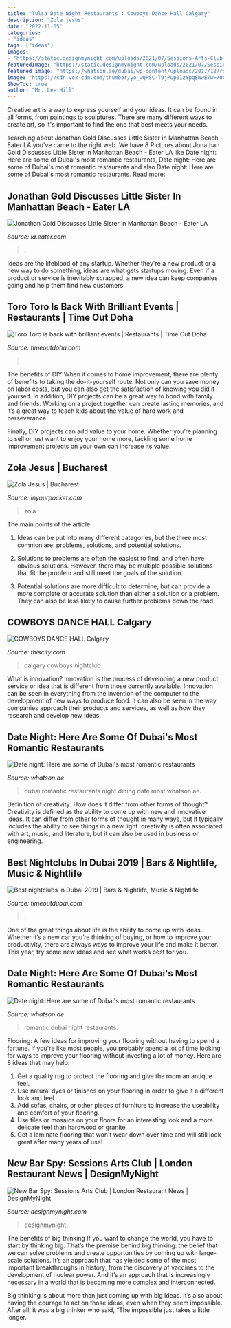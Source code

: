 ```yaml
---
title: "Tulsa Date Night Restaurants : Cowboys Dance Hall Calgary"
description: "Zola jesus"
date: "2022-11-05"
categories:
- "ideas"
tags: ["ideas"]
images:
- "https://static.designmynight.com/uploads/2021/07/Sessions-Arts-Club-London-620x330.png"
featuredImage: "https://static.designmynight.com/uploads/2021/07/Sessions-Arts-Club-London-620x330.png"
featured_image: "https://whatson.ae/dubai/wp-content/uploads/2017/12/romantic-restos-facebook.jpg"
image: "https://cdn.vox-cdn.com/thumbor/yo_wQPSC-T9jPup0IzYpqEWwE7w=/0x26:500x307/1600x900/cdn.vox-cdn.com/uploads/chorus_image/image/38847262/06_2013_LITTLE_SISTER-18.0.JPG"
ShowToc: true
author: "Mr. Lee Hill"
---
```



Creative art is a way to express yourself and your ideas. It can be found in all forms, from paintings to sculptures. There are many different ways to create art, so it's important to find the one that best meets your needs.

	

		
searching about Jonathan Gold Discusses Little Sister in Manhattan Beach - Eater LA you've came to the right web. We have 8 Pictures about Jonathan Gold Discusses Little Sister in Manhattan Beach - Eater LA like Date night: Here are some of Dubai&#039;s most romantic restaurants, Date night: Here are some of Dubai&#039;s most romantic restaurants and also Date night: Here are some of Dubai&#039;s most romantic restaurants. Read more:
		
    
## Jonathan Gold Discusses Little Sister In Manhattan Beach - Eater LA

<img loading=lazy src="https://cdn.vox-cdn.com/thumbor/yo_wQPSC-T9jPup0IzYpqEWwE7w=/0x26:500x307/1600x900/cdn.vox-cdn.com/uploads/chorus_image/image/38847262/06_2013_LITTLE_SISTER-18.0.JPG" onerror="this.onerror=null;this.src='https://tse2.mm.bing.net/th?id=OIP.mc-j25QAjGqpc9ztqSyAyQHaEK&amp;pid=15.1';" alt="Jonathan Gold Discusses Little Sister in Manhattan Beach - Eater LA">

_Source: la.eater.com_

>. 

	

Ideas are the lifeblood of any startup. Whether they're a new product or a new way to do something, ideas are what gets startups moving. Even if a product or service is inevitably scrapped, a new idea can keep companies going and help them find new customers.

    
## Toro Toro Is Back With Brilliant Events | Restaurants | Time Out Doha

<img loading=lazy src="https://www.timeoutdoha.com/public/images/2020/07/29/toro_toro_doha_01.jpg" onerror="this.onerror=null;this.src='https://tse2.mm.bing.net/th?id=OIP.pd9Wv4mAH_LJIM4VEPM3ewHaE8&amp;pid=15.1';" alt="Toro Toro is back with brilliant events | Restaurants | Time Out Doha">

_Source: timeoutdoha.com_

>. 

	

The benefits of DIY
When it comes to home improvement, there are plenty of benefits to taking the do-it-yourself route. Not only can you save money on labor costs, but you can also get the satisfaction of knowing you did it yourself.
In addition, DIY projects can be a great way to bond with family and friends. Working on a project together can create lasting memories, and it’s a great way to teach kids about the value of hard work and perseverance.

Finally, DIY projects can add value to your home. Whether you’re planning to sell or just want to enjoy your home more, tackling some home improvement projects on your own can increase its value.

    
## Zola Jesus | Bucharest

<img loading=lazy src="https://s.inyourpocket.com/gallery/210779.jpg" onerror="this.onerror=null;this.src='https://tse4.mm.bing.net/th?id=OIP.WMP7bZpsjoCwtY0qyQCZ6gHaE8&amp;pid=15.1';" alt="Zola Jesus | Bucharest">

_Source: inyourpocket.com_

>zola. 

	

The main points of the article
1. Ideas can be put into many different categories, but the three most common are: problems, solutions, and potential solutions.
2. Solutions to problems are often the easiest to find, and often have obvious solutions. However, there may be multiple possible solutions that fit the problem and still meet the goals of the solution.

3. Potential solutions are more difficult to determine, but can provide a more complete or accurate solution than either a solution or a problem. They can also be less likely to cause further problems down the road.

    
## COWBOYS DANCE HALL Calgary

<img loading=lazy src="http://www.thiscity.com/content/gallery/2011_07/gall_276/img-7.jpg" onerror="this.onerror=null;this.src='https://tse2.mm.bing.net/th?id=OIP.dT5jlEYmNoHSU8Hnd-f1SgHaE8&amp;pid=15.1';" alt="COWBOYS DANCE HALL Calgary">

_Source: thiscity.com_

>calgary cowboys nightclub. 

	

What is innovation?
Innovation is the process of developing a new product, service or idea that is different from those currently available. Innovation can be seen in everything from the invention of the computer to the development of new ways to produce food. It can also be seen in the way companies approach their products and services, as well as how they research and develop new ideas.

    
## Date Night: Here Are Some Of Dubai&#039;s Most Romantic Restaurants

<img loading=lazy src="https://whatson.ae/dubai/wp-content/uploads/2017/12/101-dining.jpg" onerror="this.onerror=null;this.src='https://tse4.mm.bing.net/th?id=OIP.BgiMXFkqplXUxq9A80RavAHaFB&amp;pid=15.1';" alt="Date night: Here are some of Dubai&#039;s most romantic restaurants">

_Source: whatson.ae_

>dubai romantic restaurants night dining date most whatson ae. 

	

Definition of creativity: How does it differ from other forms of thought?
Creativity is defined as the ability to come up with new and innovative ideas. It can differ from other forms of thought in many ways, but it typically includes the ability to see things in a new light. creativity is often associated with art, music, and literature, but it can also be used in business or engineering.

    
## Best Nightclubs In Dubai 2019 | Bars &amp; Nightlife, Music &amp; Nightlife

<img loading=lazy src="https://www.timeoutdubai.com/public/images/2019/09/03/Drai’s-Dubai.jpg" onerror="this.onerror=null;this.src='https://tse3.mm.bing.net/th?id=OIP.i71gAJTxJLie20d_LjJG0AHaE8&amp;pid=15.1';" alt="Best nightclubs in Dubai 2019 | Bars &amp; Nightlife, Music &amp; Nightlife">

_Source: timeoutdubai.com_

>. 

	

One of the great things about life is the ability to come up with ideas. Whether it’s a new car you’re thinking of buying, or how to improve your productivity, there are always ways to improve your life and make it better. This year, try some new ideas and see what works best for you.

    
## Date Night: Here Are Some Of Dubai&#039;s Most Romantic Restaurants

<img loading=lazy src="https://whatson.ae/dubai/wp-content/uploads/2017/12/romantic-restos-facebook.jpg" onerror="this.onerror=null;this.src='https://tse3.mm.bing.net/th?id=OIP.v2v35aScG3_ivrVhx7iNGAHaD3&amp;pid=15.1';" alt="Date night: Here are some of Dubai&#039;s most romantic restaurants">

_Source: whatson.ae_

>romantic dubai night restaurants. 

	

Flooring: A few ideas for improving your flooring without having to spend a fortune.
If you're like most people, you probably spend a lot of time looking for ways to improve your flooring without investing a lot of money. Here are 8 ideas that may help: 
1. Get a quality rug to protect the flooring and give the room an antique feel. 
2. Use natural dyes or finishes on your flooring in order to give it a different look and feel. 
3. Add sofas, chairs, or other pieces of furniture to increase the useability and comfort of your flooring. 
4. Use tiles or mosaics on your floors for an interesting look and a more delicate feel than hardwood or granite. 
5. Get a laminate flooring that won't wear down over time and will still look great after many years of use! 

    
## New Bar Spy: Sessions Arts Club | London Restaurant News | DesignMyNight

<img loading=lazy src="https://static.designmynight.com/uploads/2021/07/Sessions-Arts-Club-London-620x330.png" onerror="this.onerror=null;this.src='https://tse3.mm.bing.net/th?id=OIP.YeyIKkpLxxISles0XM7FrAHaD8&amp;pid=15.1';" alt="New Bar Spy: Sessions Arts Club | London Restaurant News | DesignMyNight">

_Source: designmynight.com_

>designmynight. 

	

The benefits of big thinking
If you want to change the world, you have to start by thinking big. That’s the premise behind big thinking: the belief that we can solve problems and create opportunities by coming up with large-scale solutions.
It’s an approach that has yielded some of the most important breakthroughs in history, from the discovery of vaccines to the development of nuclear power. And it’s an approach that is increasingly necessary in a world that is becoming more complex and interconnected.

Big thinking is about more than just coming up with big ideas. It’s also about having the courage to act on those ideas, even when they seem impossible. After all, it was a big thinker who said, “The impossible just takes a little longer.

